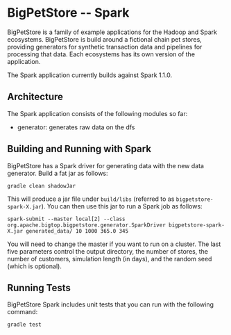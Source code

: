 BigPetStore -- Spark
====================

BigPetStore is a family of example applications for the Hadoop and Spark
ecosystems.  BigPetStore is build around a fictional chain pet stores,
providing generators for synthetic transaction data and pipelines for
processing that data.  Each ecosystems has its own version of the
application.

The Spark application currently builds against Spark 1.1.0.

Architecture
------------
The Spark application consists of the following modules so far:

* generator: generates raw data on the dfs

Building and Running with Spark
-------------------------------
BigPetStore has a Spark driver for generating data with the new data generator.
Build a fat jar as follows:

```
gradle clean shadowJar
```

This will produce a jar file under `build/libs` (referred to as `bigpetstore-spark-X.jar`).  You can then
use this jar to run a Spark job as follows:

```
spark-submit --master local[2] --class org.apache.bigtop.bigpetstore.generator.SparkDriver bigpetstore-spark-X.jar generated_data/ 10 1000 365.0 345
```

You will need to change the master if you want to run on a cluster.  The last five parameters control the output directory,
the number of stores, the number of customers, simulation length (in days), and the random seed (which is optional).

Running Tests
-------------
BigPetStore Spark includes unit tests that you can run with the following command:

```
gradle test
```
